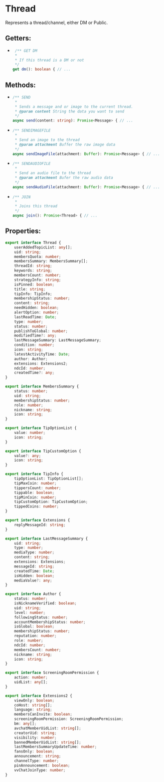 # Thread
Represents a thread/channel, either DM or Public.

## Getters:
  - ```ts
     /** GET DM
     * 
     * If this thread is a DM or not
     */
    get dm(): boolean { // ...
    ```

## Methods:
  - ```ts
    /** SEND
     * 
     * Sends a message and or image to the current thread.
     * @param content String the data you want to send
     */
    async send(content: string): Promise<Message> { // ...
    ```

  - ```ts
    /** SENDIMAGEFILE
     * 
     * Send an image to the thread
     * @param attachment Buffer the raw image data
     */
    async sendImageFile(attachment: Buffer): Promise<Message> { // ...
    ```

  - ```ts
    /** SENDAUDIOFILE
     * 
     * Send an audio file to the thread
     * @param attachment Bufer the raw audio data
     */
    async sendAudioFile(attachment: Buffer): Promise<Message> { // ...
    ```

  - ```ts
    /** JOIN
     * 
     * Joins this thread
     */
    async join(): Promise<Thread> { // ...
    ```

## Properties:
```ts
export interface Thread {
    userAddedTopicList: any[];
    uid: string;
    membersQuota: number;
    membersSummary: MembersSummary[];
    threadId: string;
    keywords: string;
    membersCount: number;
    strategyInfo: string;
    isPinned: boolean;
    title: string;
    tipInfo: TipInfo;
    membershipStatus: number;
    content: string;
    needHidden: boolean;
    alertOption: number;
    lastReadTime: Date;
    type: number;
    status: number;
    publishToGlobal: number;
    modifiedTime?: any;
    lastMessageSummary: LastMessageSummary;
    condition: number;
    icon: string;
    latestActivityTime: Date;
    author: Author;
    extensions: Extensions2;
    ndcId: number;
    createdTime?: any;
}

export interface MembersSummary {
    status: number;
    uid: string;
    membershipStatus: number;
    role: number;
    nickname: string;
    icon: string;
}

export interface TipOptionList {
    value: number;
    icon: string;
}

export interface TipCustomOption {
    value?: any;
    icon: string;
}

export interface TipInfo {
    tipOptionList: TipOptionList[];
    tipMaxCoin: number;
    tippersCount: number;
    tippable: boolean;
    tipMinCoin: number;
    tipCustomOption: TipCustomOption;
    tippedCoins: number;
}

export interface Extensions {
    replyMessageId: string;
}

export interface LastMessageSummary {
    uid: string;
    type: number;
    mediaType: number;
    content: string;
    extensions: Extensions;
    messageId: string;
    createdTime: Date;
    isHidden: boolean;
    mediaValue?: any;
}

export interface Author {
    status: number;
    isNicknameVerified: boolean;
    uid: string;
    level: number;
    followingStatus: number;
    accountMembershipStatus: number;
    isGlobal: boolean;
    membershipStatus: number;
    reputation: number;
    role: number;
    ndcId: number;
    membersCount: number;
    nickname: string;
    icon: string;
}

export interface ScreeningRoomPermission {
    action: number;
    uidList: any[];
}

export interface Extensions2 {
    viewOnly: boolean;
    coHost: string[];
    language: string;
    membersCanInvite: boolean;
    screeningRoomPermission: ScreeningRoomPermission;
    bm: any[];
    avchatMemberUidList: string[];
    creatorUid: string;
    visibility: number;
    bannedMemberUidList: string[];
    lastMembersSummaryUpdateTime: number;
    fansOnly: boolean;
    announcement: string;
    channelType: number;
    pinAnnouncement: boolean;
    vvChatJoinType: number;
}
```